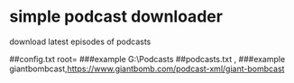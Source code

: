 # simple podcast downloader

download latest episodes of podcasts

##config.txt
root=<path>
###example
  G:\Podcasts
##podcasts.txt
<any name of podcast>, <url>
###example 
  giantbombcast,https://www.giantbomb.com/podcast-xml/giant-bombcast
